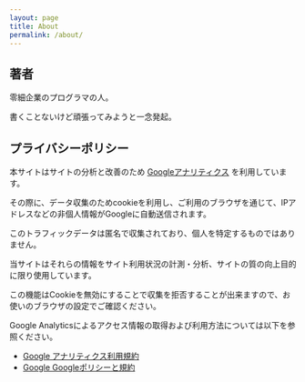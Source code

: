 ```yaml
---
layout: page
title: About
permalink: /about/
---
```


## 著者

零細企業のプログラマの人。

書くことないけど頑張ってみようと一念発起。

## プライバシーポリシー

本サイトはサイトの分析と改善のため [Googleアナリティクス](https://developers.google.com/analytics/?hl=ja) を利用しています。

その際に、データ収集のためcookieを利用し、ご利用のブラウザを通じて、IPアドレスなどの非個人情報がGoogleに自動送信されます。

このトラフィックデータは匿名で収集されており、個人を特定するものではありません。

当サイトはそれらの情報をサイト利用状況の計測・分析、サイトの質の向上目的に限り使用しています。

この機能はCookieを無効にすることで収集を拒否することが出来ますので、お使いのブラウザの設定でご確認ください。

Google Analyticsによるアクセス情報の取得および利用方法については以下を参照ください。

* [Google アナリティクス利用規約](https://www.google.com/analytics/terms/jp.html)
* [Google Googleポリシーと規約](https://policies.google.com/privacy?hl=ja&gl=jP)
